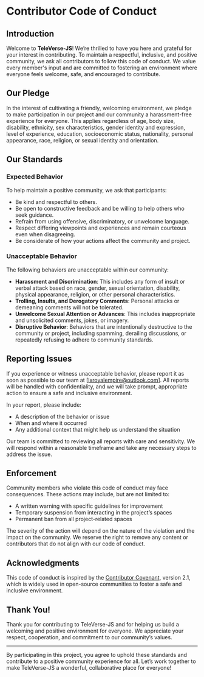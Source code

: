 # Contributor Code of Conduct

## Introduction
Welcome to **TeleVerse-JS**! We’re thrilled to have you here and grateful for your interest in contributing. To maintain a respectful, inclusive, and positive community, we ask all contributors to follow this code of conduct. We value every member's input and are committed to fostering an environment where everyone feels welcome, safe, and encouraged to contribute.

## Our Pledge
In the interest of cultivating a friendly, welcoming environment, we pledge to make participation in our project and our community a harassment-free experience for everyone. This applies regardless of age, body size, disability, ethnicity, sex characteristics, gender identity and expression, level of experience, education, socioeconomic status, nationality, personal appearance, race, religion, or sexual identity and orientation.

## Our Standards

### Expected Behavior
To help maintain a positive community, we ask that participants:
- Be kind and respectful to others.
- Be open to constructive feedback and be willing to help others who seek guidance.
- Refrain from using offensive, discriminatory, or unwelcome language.
- Respect differing viewpoints and experiences and remain courteous even when disagreeing.
- Be considerate of how your actions affect the community and project.

### Unacceptable Behavior
The following behaviors are unacceptable within our community:
- **Harassment and Discrimination**: This includes any form of insult or verbal attack based on race, gender, sexual orientation, disability, physical appearance, religion, or other personal characteristics.
- **Trolling, Insults, and Derogatory Comments**: Personal attacks or demeaning comments will not be tolerated.
- **Unwelcome Sexual Attention or Advances**: This includes inappropriate and unsolicited comments, jokes, or imagery.
- **Disruptive Behavior**: Behaviors that are intentionally destructive to the community or project, including spamming, derailing discussions, or repeatedly refusing to adhere to community standards.

## Reporting Issues
If you experience or witness unacceptable behavior, please report it as soon as possible to our team at [lxroyalempire@outlook.com]. All reports will be handled with confidentiality, and we will take prompt, appropriate action to ensure a safe and inclusive environment.

In your report, please include:
- A description of the behavior or issue
- When and where it occurred
- Any additional context that might help us understand the situation

Our team is committed to reviewing all reports with care and sensitivity. We will respond within a reasonable timeframe and take any necessary steps to address the issue.

## Enforcement
Community members who violate this code of conduct may face consequences. These actions may include, but are not limited to:
- A written warning with specific guidelines for improvement
- Temporary suspension from interacting in the project’s spaces
- Permanent ban from all project-related spaces

The severity of the action will depend on the nature of the violation and the impact on the community. We reserve the right to remove any content or contributors that do not align with our code of conduct.

## Acknowledgments
This code of conduct is inspired by the [Contributor Covenant](https://www.contributor-covenant.org/), version 2.1, which is widely used in open-source communities to foster a safe and inclusive environment.

## Thank You!
Thank you for contributing to TeleVerse-JS and for helping us build a welcoming and positive environment for everyone. We appreciate your respect, cooperation, and commitment to our community’s values.

--- 

By participating in this project, you agree to uphold these standards and contribute to a positive community experience for all. Let’s work together to make TeleVerse-JS a wonderful, collaborative place for everyone!
